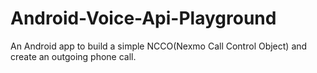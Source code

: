 # Android-Voice-Api-Playground
An Android app to build a simple NCCO(Nexmo Call Control Object) and create an outgoing phone call.
